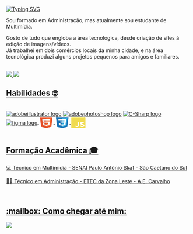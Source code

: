 <a href="https://git.io/typing-svg"><img src="https://readme-typing-svg.demolab.com?font=Fira+Code&duration=3000&pause=1000&color=AA00F7&random=false&width=435&lines=Ol%C3%A1%2C+me+chamo+Ezequiel+Santos!;Seja+bem+vindo+ao+meu+perfil!+%F0%9F%91%BD" alt="Typing SVG" /></a>

<div>
  <p>Sou formado em Administração, mas atualmente sou estudante de Multimídia.</p>
  
  <p>Gosto de tudo que engloba a área tecnológica, desde criação de sites à edição de imagens/vídeos. <br>
  Já trabalhei em dois comércios locais da minha cidade, e na área tecnológica produzi alguns projetos pequenos para amigos e familiares.</p>
</div>

<br>

<div>
  <a href="https://github.com/Ezequielts4">
  <img height="180em" src="https://github-readme-stats.vercel.app/api?username=Ezequielts4&show_icons=true&theme=dark&include_all_commits=true&count_private=true"/>
  <img height="180em" src="https://github-readme-stats.vercel.app/api/top-langs/?username=Ezequielts4&layout=compact&langs_count=7&theme=dark"/>
</div>

<h2>Habilidades 🤓</h2>

<div style="display: inline_block"><br>
  <img align="center"  alt="adobeillustrator logo" height="30" width="40" src="https://skillicons.dev/icons?i=ai"/>
  <img align="center"  alt="adobephotoshop logo" height="30" width="40"src="https://skillicons.dev/icons?i=ps" height="40"/>
  <img align="center"  alt="C-Sharp logo" height="30" width="40" src="https://cdn.jsdelivr.net/gh/devicons/devicon@latest/icons/csharp/csharp-original.svg" />
  <img align="center"  alt="figma logo" height="30" width="40" src="https://cdn.jsdelivr.net/gh/devicons/devicon/icons/figma/figma-original.svg"/>
  <img align="center" alt="HTML logo" height="30" width="40" src="https://raw.githubusercontent.com/devicons/devicon/master/icons/html5/html5-original.svg">
  <img align="center" alt="CSS logo" height="30" width="40" src="https://raw.githubusercontent.com/devicons/devicon/master/icons/css3/css3-original.svg">
  <img align="center" alt="Tadeu-Js" height="30" width="40" src="https://raw.githubusercontent.com/devicons/devicon/master/icons/javascript/javascript-plain.svg">
</div>

<br>

<div>
  <h2>Formação Acadêmica 🎓</h2> 
    <p>💻 Técnico em Multimídia - SENAI Paulo Antônio Skaf - São Caetano do Sul</p> 
    <p>👨‍💼 Técnico em Administração - ETEC da Zona Leste - A.E. Carvalho</p> 
</div>

<br>

<div>
  <h2>:mailbox: Como chegar até mim:</h2>
  <a target="_blank" href="https://www.linkedin.com/in/ezequiel-santos-3018062bb/">
    <img src="https://img.shields.io/badge/-LinkedIn-%230077B5?style=for-the-badge&logo=linkedin&logoColor=white">
  </a>
</div>
